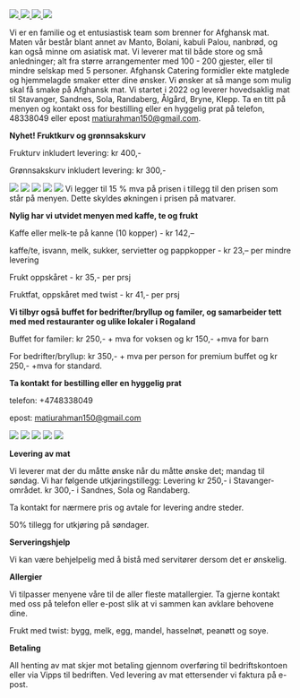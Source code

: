 <a href="https://www.facebook.com/afghanskcateringstavanger/" target="_blank">
  <img src="https://img.shields.io/badge/Facebook-1877F2?style=for-the-badge&logo=facebook&logoColor=white" />
</a>
<a href="https://www.instagram.com/afghansk_catering/" target="_blank" >
  <img src="https://img.shields.io/badge/Instagram-E4405F?style=for-the-badge&logo=instagram&logoColor=white" />
</a>
<a href="https://www.tiktok.com/@afghanscatering/" target="_blank" >
  <img src="https://img.shields.io/badge/TikTok-%23000000.svg?style=for-the-badge&logo=TikTok&logoColor=white" />
</a>

<img class="image" src="bilder/413490020_728318345926195_3798107110971730268_n-COLLAGE.jpg?raw=true">

Vi er en familie og et entusiastisk team som brenner for Afghansk mat. Maten vår består blant annet av Manto, Bolani, kabuli Palou, nanbrød, og kan også minne om asiatisk mat. Vi leverer mat til både store og små anledninger; alt fra større arrangementer med 100 - 200 gjester, eller til mindre selskap med 5 personer. Afghansk Catering formidler ekte matglede og hjemmelagde smaker etter dine ønsker. Vi ønsker at så mange som mulig skal få smake på Afghansk mat. Vi startet i 2022 og leverer hovedsaklig mat til Stavanger, Sandnes, Sola, Randaberg, Ålgård, Bryne, Klepp. Ta en titt på menyen og kontakt oss for bestilling eller en hyggelig prat på telefon, 48338049 eller epost matiurahman150@gmail.com.

**Nyhet! Fruktkurv og grønnsakskurv**

Frukturv inkludert levering: kr 400,- 

Grønnsakskurv inkludert levering: kr 300,- 

<img class="image_half left" src="bilder/frukt.png?raw=true">
<img class="image_half"      src="bilder/gronnsak.jpg?raw=true">

<img class="image" src="bilder/logo.jpg?raw=true">
<img class="image" src="bilder/meny1.jfif?raw=true">
<img class="image" src="bilder/meny2.jfif?raw=true">
Vi legger til 15 % mva på prisen i tillegg til den prisen som står på menyen. Dette skyldes økningen i prisen på matvarer.

**Nylig har vi utvidet menyen med kaffe, te og frukt**

Kaffe eller melk-te på kanne (10 kopper) - kr 142,–

kaffe/te, isvann, melk, sukker, servietter og pappkopper - kr 23,– per mindre levering

Frukt oppskåret - kr 35,- per prsj

Fruktfat, oppskåret med twist - kr 41,- per prsj


**Vi tilbyr også buffet for bedrifter/bryllup og familer, og samarbeider tett med med restauranter og ulike lokaler i Rogaland**

Buffet for familer: kr 250,- + mva for voksen og kr 150,- +mva for barn

For bedrifter/bryllup: kr 350,- + mva per person for premium buffet og kr 250,- +mva for standard.

**Ta kontakt for bestilling eller en hyggelig prat**

telefon: +4748338049 

epost: matiurahman150@gmail.com

<img class="image" src="bilder/servering1.jpg?raw=true">
<img class="image" src="bilder/servering2.jpg?raw=true">

<img class="image" src="bilder/frukt.jpg?raw=true">
<img class="image_half left" src="bilder/kaffe.jpg?raw=true">
<img class="image_half" src="bilder/te.jpg?raw=true">

**Levering av mat**

Vi leverer mat der du måtte ønske når du måtte ønske det; mandag til søndag. Vi har følgende utkjøringstillegg:
Levering kr 250,- i Stavanger-området.
kr 300,- i Sandnes, Sola og Randaberg.

Ta kontakt for nærmere pris og avtale for levering andre steder.

50% tillegg for utkjøring på søndager.

**Serveringshjelp**

Vi kan være behjelpelig med å bistå med servitører dersom det er ønskelig.

**Allergier**

Vi tilpasser menyene våre til de aller fleste matallergier. Ta gjerne kontakt med oss på telefon eller e-post slik at vi sammen kan avklare behovene dine.

Frukt med twist: bygg, melk, egg, mandel, hasselnøt, peanøtt og soye.

**Betaling**

All henting av mat skjer mot betaling gjennom overføring til bedriftskontoen eller via Vipps til bedriften. 
Ved levering av mat ettersender vi faktura på e-post.

